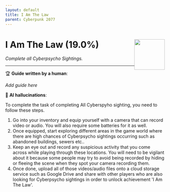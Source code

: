 ```yaml
---
layout: default
title: I Am The Law
parent: Cyberpunk 2077
---
```


# I Am The Law (19.0%) <img style="float: right;" src="https://cdn.cloudflare.steamstatic.com/steamcommunity/public/images/apps/1091500/0b89d8dacb03eabb93041f02e623729ca3e4c41b.jpg" width="96" height="96">

_Complete all Cyberpsycho Sightings._

***

:trophy: **Guide written by a human**:

_Add guide here_

:robot: **AI hallucinations**:

To complete the task of completing All Cyberspyho sighting, you need to follow these steps. 
1) Go into your inventory and equip yourself with a camera that can record video or audio. You will also require some batteries for it as well.  
2) Once equipped, start exploring different areas in the game world where there are high chances of Cyberpsycho sightings occurring such as abandoned buildings, sewers etc.. 
3) Keep an eye out and record any suspicious activity that you come across while playing through these locations. You will need to be vigilant about it because some people may try to avoid being recorded by hiding or fleeing the scene when they spot your camera recording them.  
4) Once done, upload all of those videos/audio files onto a cloud storage service such as Google Drive and share with other players who are also looking for Cyberpsycho sightings in order to unlock achievement 'I Am The Law'.
